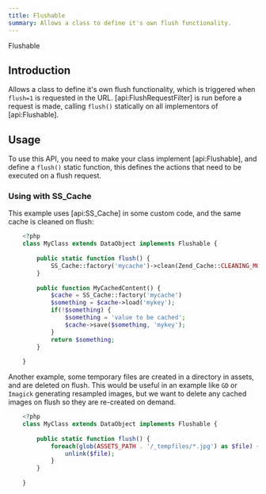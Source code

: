 ```yaml
---
title: Flushable
summary: Allows a class to define it's own flush functionality.
---
```

 Flushable

## Introduction

Allows a class to define it's own flush functionality, which is triggered when `flush=1` is requested in the URL.
[api:FlushRequestFilter] is run before a request is made, calling `flush()` statically on all
implementors of [api:Flushable].

## Usage

To use this API, you need to make your class implement [api:Flushable], and define a `flush()` static function,
this defines the actions that need to be executed on a flush request.

### Using with SS_Cache

This example uses [api:SS_Cache] in some custom code, and the same cache is cleaned on flush:

```php
	<?php
	class MyClass extends DataObject implements Flushable {
	
		public static function flush() {
			SS_Cache::factory('mycache')->clean(Zend_Cache::CLEANING_MODE_ALL);
		}
	
		public function MyCachedContent() {
			$cache = SS_Cache::factory('mycache')
			$something = $cache->load('mykey');
			if(!$something) {
				$something = 'value to be cached';
				$cache->save($something, 'mykey');
			}
			return $something;
		}
	
	}

```

Another example, some temporary files are created in a directory in assets, and are deleted on flush. This would be
useful in an example like `GD` or `Imagick` generating resampled images, but we want to delete any cached images on
flush so they are re-created on demand.

```php
	<?php
	class MyClass extends DataObject implements Flushable {
	
		public static function flush() {
			foreach(glob(ASSETS_PATH . '/_tempfiles/*.jpg') as $file) {
				unlink($file);
			}
		}
	
	}

```